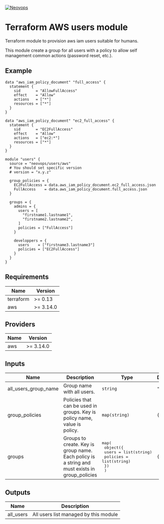 [![Neovops](https://neovops.io/images/logos/neovops.svg)](https://neovops.io)

# Terraform AWS users module

Terraform module to provision aws iam users suitable for humans.

This module create a group for all users with a policy to allow self  
management common actions (password reset, etc.).

## Example

```hcl
data "aws_iam_policy_document" "full_access" {
  statement {
    sid       = "AllowFullAccess"
    effect    = "Allow"
    actions   = ["*"]
    resources = ["*"]
  }
}

data "aws_iam_policy_document" "ec2_full_access" {
  statement {
    sid       = "EC2FullAccess"
    effect    = "Allow"
    actions   = ["ec2:*"]
    resources = ["*"]
  }
}

module "users" {
  source = "neovops/users/aws"
  # You should set specific version
  # version = "x.y.z"

  group_policies = {
    EC2FullAccess = data.aws_iam_policy_document.ec2_full_access.json
    FullAccess    = data.aws_iam_policy_document.full_access.json
  }

  groups = {
    admins = {
      users = [
        "firstname1.lastname1",
        "firstname2.lastname2",
      ]
      policies = ["FullAccess"]
    }

    developpers = {
      users    = ["firstname3.lastname3"]
      policies = ["EC2FullAccess"]
    }
  }
}
```

## Requirements

| Name | Version |
|------|---------|
| terraform | >= 0.13 |
| aws | >= 3.14.0 |

## Providers

| Name | Version |
|------|---------|
| aws | >= 3.14.0 |

## Inputs

| Name | Description | Type | Default | Required |
|------|-------------|------|---------|:--------:|
| all\_users\_group\_name | Group name with all users. | `string` | `"users"` | no |
| group\_policies | Policies that can be used in groups. Key is policy name, value is policy. | `map(string)` | `{}` | no |
| groups | Groups to create. Key is group name. Each policy is a string and must exists in group\_policies | <pre>map(<br>    object({<br>      users    = list(string)<br>      policies = list(string)<br>    })<br>  )</pre> | `{}` | no |

## Outputs

| Name | Description |
|------|-------------|
| all\_users | All users list managed by this module |
